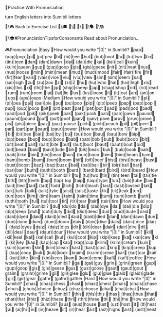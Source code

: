 📛Practice With
Pronunciation

turn English letters
into Sumibli letters
&nbsp;
&nbsp;

🔗\🎮 Back to Exercise List
🔗\🎓
🔗\📖
🔗\🌳
🔗\🗣️
🔗\📚

🔗\🎓#PronunciationTipsforConsonants Read about Pronunciation...

🎮Pronunciation
|Easy
🔹How would you write "|0|" in Sumibli?
🎏pap💬 (pap)|pop
🎏pi💬 (pi)|pea
🎏bi💬 (bi)|bee
🎏but💬 (but)|boot
🎏tu💬 (tu)|two
🎏tin💬 (tin)|teen
🎏dan💬 (dan)|dawn
🎏dai💬 (dai)|die
🎏kal💬 (kal)|call
🎏kuin💬 (kuin)|queen
🎏gup💬 (gup)|goop
🎏gis💬 (gis)|geese
🎏nit💬 (nit)|neat
🎏nus💬 (nus)|noose
🎏min💬 (min)|mean
🎏mud💬 (mud)|mood
🎏fair💬 (fair)|fire
🎏fir💬 (fir)|fear
🎏vais💬 (vais)|vice
🎏viu💬 (viu)|view
🎏sim💬 (sim)|seem
🎏sai💬 (sai)|sigh
🎏zu💬 (zu)|zoo
🎏zi💬 (zi)|Z
🎏hu💬 (hu)|who
🎏hai💬 (hai)|high
🎏xis💬 (xis)|this
🎏xi💬 (thi)|the
🎏jip💬 (ship)|sheep
🎏jap💬 (shap)|shop
🎏rid💬 (rid)|read
🎏rum💬 (rum)|room
🎏lai💬 (lai)|lie
🎏lus💬 (lus)|loose
🎏it💬 (it)|eat
🎏an💬 (an)|on
🎏ups💬 (ups)|oops
|Medium
🔹How would you write "|0|" in Sumibli?
🎏pi💬 (pi)|pea
🎏pai💬 (pai)|pie
🎏pu💬 (pu)|poo
🎏pip💬 (pip)|peep
🎏pap💬 (pap)|pop
🎏pup💬 (pup)|poop
🎏pit💬 (pit)|peat
🎏pat💬 (pat)|pot
🎏pad💬 (pad)|pod
🎏pad💬 (pad)|pod
🎏pik💬 (pik)|peek
🎏pak💬 (pak)|pack
🎏pan💬 (pan)|pawn
🎏paund💬 (paund)|pound
🎏puf💬 (puf)|poof
🎏paiv💬 (paiv)|pave
🎏pruv💬 (pruv)|prove
🎏pis💬 (pis)|piece
🎏paz💬 (paz)|pause
🎏pich💬 (pich)|peach
🎏pil💬 (pil)|peel
🎏par💬 (par)|par
🎏paur💬 (paur)|power
🔹How would you write "|0|" in Sumibli?
🎏bi💬 (bi)|bee
🎏bai💬 (bai)|by
🎏bu💬 (bu)|boo
🎏bau💬 (bau)|bow
🎏bip💬 (bip)|beep
🎏bup💬 (bup)|boop
🎏bab💬 (bab)|bob
🎏bub💬 (bub)|boob
🎏bit💬 (bit)|beat
🎏bait💬 (bait)|bite
🎏but💬 (but)|boot
🎏baut💬 (baut)|bout
🎏bid💬 (bid)|bead
🎏baid💬 (baid)|bide
🎏bik💬 (bik)|beak
🎏buk💬 (buk)|book
🎏baik💬 (baik)|bike
🎏bin💬 (bin)|bean
🎏bun💬 (bun)|boon
🎏bim💬 (bim)|beam
🎏bam💬 (bam)|bomb
🎏bum💬 (bum)|boom
🎏bif💬 (bif)|beef
🎏bist💬 (bist)|beast
🎏bust💬 (bust)|boost
🎏baz💬 (baz)|buzz
🎏bal💬 (bal)|ball
🎏bir💬 (bir)|ball
🎏bar💬 (bar)|bar
🎏buth💬 (buth)|booth
🎏bard💬 (bard)|bard
🎏bird💬 (bird)|beard
🔹How would you write "|0|" in Sumibli?
🎏tu💬 (tu)|two
🎏tin💬 (tin)|teen
🎏tai💬 (tai)|tie
🎏tith💬 (tith)|teeth
🎏tap💬 (tap)|top
🎏taip💬 (taip)|type
🎏tub💬 (tub)|tube
🎏taid💬 (taid)|tied
🎏tad💬 (tad)|Todd
🎏tich💬 (tich)|teach
🎏tast💬 (tast)|tossed
🎏tak💬 (tak)|talk
🎏taik💬 (taik)|tyke
🎏taist💬 (taist)|taste
🎏tik💬 (tik)|teak
🎏tun💬 (tun)|toon
🎏tim💬 (tim)|team
🎏taim💬 (taim)|time
🎏tum💬 (tum)|tomb
🎏tuth💬 (tuth)|tooth
🎏tul💬 (tul)|tool
🎏tir💬 (tir)|tear
🎏tair💬 (tair)|tire
🔹How would you write "|0|" in Sumibli?
🎏du💬 (du)|do
🎏dai💬 (dai)|dye
🎏dai💬 (dai)|die
🎏dip💬 (dip)|deep
🎏duti💬 (duti)|duty
🎏did💬 (did)|deed
🎏dud💬 (dud)|dude
🎏daid💬 (daid)|dyed
🎏daid💬 (daid)|died
🎏daid💬 (daid)|died
🎏dan💬 (dan)|dawn
🎏dun💬 (dun)|dune
🎏dum💬 (dum)|doom
🎏daiv💬 (daiv)|dive
🎏dais💬 (dais)|dice
🎏daiz💬 (daiz)|dyes
🎏daiz💬 (daiz)|dies
🎏dir💬 (dir)|dear
🎏dair💬 (dair)|dire
🎏dil💬 (dil)|deal
🎏daur💬 (daur)|dour
🔹How would you write "|0|" in Sumibli?
🎏kil💬 (kil)|keel
🎏kal💬 (kal)|call
🎏kul💬 (kul)|cool
🎏kip💬 (kip)|keep
🎏ka💬 (ka)|caw
🎏ki💬 (ki)|key
🎏kap💬 (kap)|cap
🎏kap💬 (kap)|cup
🎏krim💬 (krim)|cream
🎏kuin💬 (kuin)|queen
🎏klin💬 (klin)|clean
🎏kast💬 (kast)|cost
🎏krip💬 (krip)|creep
🎏kup💬 (kup)|coop
🎏kuk💬 (kuk)|kook
🎏kraim💬 (kraim)|crime
🎏kar💬 (kar)|car
🎏kait💬 (kait)|kite
🎏kin💬 (kin)|keen
🎏kam💬 (kam)|come
🎏kafi💬 (kafi)|coffee
🔹How would you write "|0|" in Sumibli?
🎏gai💬 (gai)|guy
🎏grin💬 (grin)|green
🎏gup💬 (gup)|goop
🎏gis💬 (gis)|geese
🎏gus💬 (gus)|goose
🎏gaut💬 (gaut)|gout
🎏graim💬 (graim)|grime
🎏gli💬 (gli)|glee
🎏glu💬 (glu)|glue
🎏glaid💬 (glaid)|glade
🎏gir💬 (gir)|gear
🎏gathr💬 (gathr)|gather
|Hard
🔹How would you write "|0|" in Sumibli?
🎏chas💬 (chas)|chess
🎏chast💬 (chast)|chest
🎏chais💬 (chais)|chase
🎏chuis💬 (chuis)|choice
🎏chuz💬 (chuz)|choose
🎏chai💬 (chai)|chai
🔹How would you write "|0|" in Sumibli?
🎏this💬 (this)|this
🎏thas💬 (thas)|thus
🎏that💬 (that)|that
🎏thiz💬 (thiz)|these
🎏thri💬 (thri)|three
🎏thi💬 (thi)|the
🔹How would you write "|0|" in Sumibli?
🎏aus💬 (aus)|house
🎏ust💬 (ust)|host
🎏it💬 (it)|heat
🎏ai💬 (ai)|hi
🎏iv💬 (iv)|heave
🎏ir💬 (ir)|hear
🎏aiz💬 (aiz)|highs
🎏aist💬 (aist)|heist
